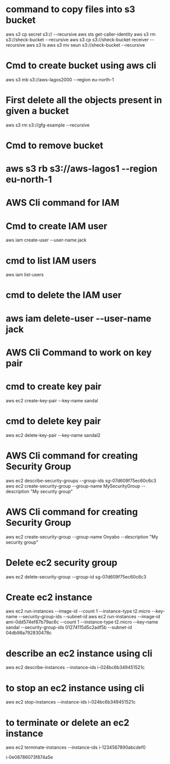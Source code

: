 # command to copy files into s3 bucket 
aws s3 cp secret s3://<bucket name> --recursive 
aws sts get-caller-identity 
aws s3 rm s3://sheck-bucket --recursive
aws s3 cp s3://sheck-bucket receiver --recursive
aws s3 ls
aws s3 mv seun s3://sheck-bucket --recursive
# Cmd to create bucket using aws cli
aws s3 mb s3://aws-lagos2000 --region eu-north-1
# First delete all the objects present in given a bucket
aws s3 rm s3://gfg-example --recursive
# Cmd to remove bucket
aws s3 rb s3://aws-lagos1 --region eu-north-1
============================================
AWS Cli command for IAM 
============================================
# Cmd to create IAM user
 aws iam create-user --user-name jack
# cmd to list IAM users
aws iam list-users
# cmd to delete the IAM user
aws iam delete-user --user-name jack
============================================
AWS Cli Command to work on key pair 
============================================
# cmd to create key pair 
aws ec2 create-key-pair --key-name sandal
# cmd to delete key pair 
aws ec2 delete-key-pair --key-name sandal2
# AWS Cli command for creating Security Group
aws ec2 describe-security-groups --group-ids sg-07d609f75ec60c6c3
aws ec2 create-security-group --group-name MySecurityGroup --description "My security group"
# AWS Cli command for creating Security Group
aws ec2 create-security-group --group-name Onyabo --description "My security group"
# Delete ec2 security group
aws ec2 delete-security-group   --group-id sg-07d609f75ec60c6c3
# Create ec2 instance
aws ec2 run-instances --image-id <ami-id> --count 1 --instance-type t2.micro   --key-name <Keypair-name> --security-group-ids <SecurityGroupId> 
--subnet-id <SubnetId>
aws ec2 run-instances --image-id ami-0dd574ef87b79ac6c --count 1 --instance-type t2.micro --key-name sandal --security-group-ids 01274115d5c2adf5b --subnet-id 04db98a792830478c
# describe an ec2 instance using cli
aws ec2 describe-instances --instance-ids i-024bc6b349451521c
# to stop an ec2 instance using cli
aws ec2 stop-instances --instance-ids i-024bc6b349451521c
# to terminate or delete an ec2 instance
aws ec2 terminate-instances --instance-ids i-1234567890abcdef0

i-0e08786073f874a5e